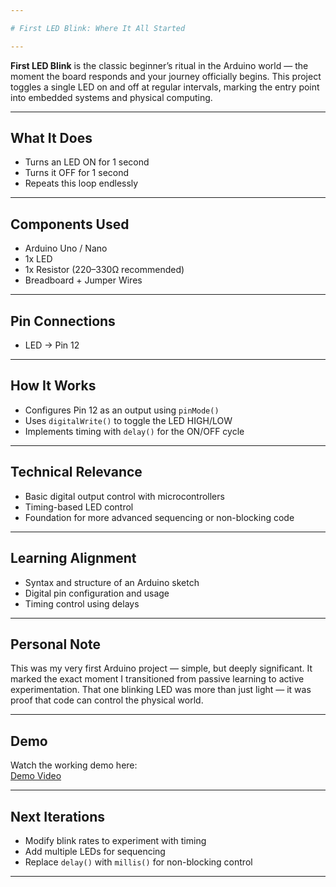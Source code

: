 ```yaml
---

# First LED Blink: Where It All Started  

---
```


**First LED Blink** is the classic beginner’s ritual in the Arduino world — the moment the board responds and your journey officially begins. This project toggles a single LED on and off at regular intervals, marking the entry point into embedded systems and physical computing.  

---

## What It Does  
- Turns an LED ON for 1 second  
- Turns it OFF for 1 second  
- Repeats this loop endlessly  

---

## Components Used  
- Arduino Uno / Nano  
- 1x LED  
- 1x Resistor (220–330Ω recommended)  
- Breadboard + Jumper Wires  

---

## Pin Connections  
- LED → Pin 12  

---

## How It Works  
- Configures Pin 12 as an output using `pinMode()`  
- Uses `digitalWrite()` to toggle the LED HIGH/LOW  
- Implements timing with `delay()` for the ON/OFF cycle  

---

## Technical Relevance  
- Basic digital output control with microcontrollers  
- Timing-based LED control  
- Foundation for more advanced sequencing or non-blocking code  

---

## Learning Alignment  
- Syntax and structure of an Arduino sketch  
- Digital pin configuration and usage  
- Timing control using delays  

---

## Personal Note  
This was my very first Arduino project — simple, but deeply significant. It marked the exact moment I transitioned from passive learning to active experimentation. That one blinking LED was more than just light — it was proof that code can control the physical world.  

---

## Demo  
Watch the working demo here:  
[Demo Video](https://youtu.be/x2l2bgBd3HY)  

---

## Next Iterations  
- Modify blink rates to experiment with timing  
- Add multiple LEDs for sequencing  
- Replace `delay()` with `millis()` for non-blocking control  

---
